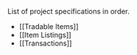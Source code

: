 List of project specifications in order.

- [[Tradable Items]]
- [[Item Listings]]
- [[Transactions]]

